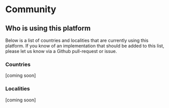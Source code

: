 <h1>Community</h1>

## Who is using this platform

Below is a list of countries and localities that are currently using this platform. If you know of an implementation that should be added to this list, please let us know via a Github pull-request or issue.

### Countries

[coming soon]

### Localities

[coming soon]

